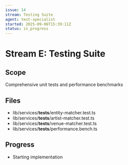 ```yaml
---
issue: 14
stream: Testing Suite
agent: test-specialist
started: 2025-09-06T15:39:11Z
status: in_progress
---
```


# Stream E: Testing Suite

## Scope
Comprehensive unit tests and performance benchmarks

## Files
- lib/services/__tests__/entity-matcher.test.ts
- lib/services/__tests__/artist-matcher.test.ts
- lib/services/__tests__/venue-matcher.test.ts
- lib/services/__tests__/performance.bench.ts

## Progress
- Starting implementation